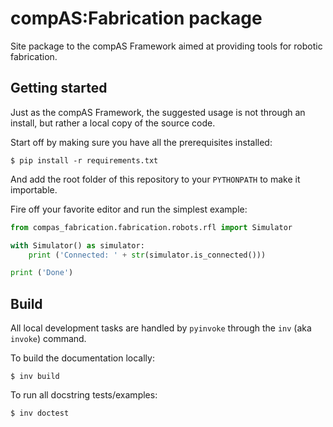 # compAS:Fabrication package

Site package to the compAS Framework aimed at providing tools for robotic fabrication.

## Getting started

Just as the compAS Framework, the suggested usage is not through an install, but rather a local
copy of the source code.

Start off by making sure you have all the prerequisites installed:

    $ pip install -r requirements.txt

And add the root folder of this repository to your `PYTHONPATH` to make it importable.

Fire off your favorite editor and run the simplest example:

```python
from compas_fabrication.fabrication.robots.rfl import Simulator

with Simulator() as simulator:
    print ('Connected: ' + str(simulator.is_connected()))

print ('Done')

```


## Build

All local development tasks are handled by `pyinvoke` through the `inv` (aka `invoke`) command.

To build the documentation locally:

    $ inv build

To run all docstring tests/examples:

    $ inv doctest
